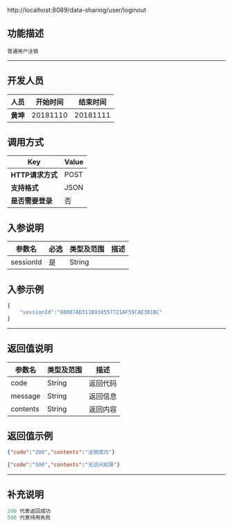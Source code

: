http://localhost:8089/data-sharing/user/loginout

## 功能描述
```
普通用户注销
```
---
## 开发人员
| 人员     | 开始时间 | 结束时间 |
| -------- | :------: | :------: |
| **黄坤** | 20181110 | 20181111 |

## 调用方式

| Key              | Value |
| ---------------- | ----- |
| **HTTP请求方式** | POST  |
| **支持格式**     | JSON  |
| **是否需要登录** | 否    |

## 入参说明

| 参数名    | 必选 | 类型及范围 | 描述 |
| --------- | ---- | ---------- | ---- |
| sessionId | 是   | String     |      |

## 入参示例
```js
{
	"sessionId":"68887AD311B930557721AF59CAE3B1BC"
}
```

---

## 返回值说明
| 参数名   | 类型及范围 | 描述     |
| -------- | ---------- | -------- |
| code     | String     | 返回代码 |
| message  | String     | 返回信息 |
| contents | String     | 返回内容 |

## 返回值示例
```json
{"code":"200","contents":"注销成功"}
```

```json
{"code":"500","contents":"无访问权限"}
```
---

## 补充说明
~~~js
200 代表返回成功
500 代表待用失败
~~~

